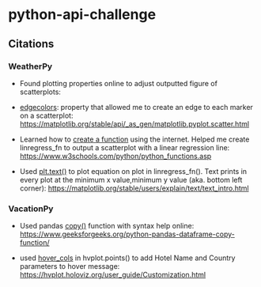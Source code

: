 # python-api-challenge

## Citations

### WeatherPy

- Found plotting properties online to adjust outputted figure of scatterplots:

- [edgecolors](https://matplotlib.org/stable/api/_as_gen/matplotlib.pyplot.scatter.html): property that allowed me to create an edge to each marker on a scatterplot:
https://matplotlib.org/stable/api/_as_gen/matplotlib.pyplot.scatter.html

- Learned how to [create a function](https://www.w3schools.com/python/python_functions.asp) using the internet. Helped me create linregress_fn to output a scatterplot with a linear regression line:
https://www.w3schools.com/python/python_functions.asp

- Used [plt.text()](https://matplotlib.org/stable/users/explain/text/text_intro.html) to plot equation on plot in linregress_fn(). Text prints in every plot at the minimum x value,minimum y value (aka. bottom left corner):
https://matplotlib.org/stable/users/explain/text/text_intro.html

### VacationPy

- Used pandas [copy()](https://www.geeksforgeeks.org/python-pandas-dataframe-copy-function/) function with syntax help online:
https://www.geeksforgeeks.org/python-pandas-dataframe-copy-function/

- used [hover_cols](https://hvplot.holoviz.org/user_guide/Customization.html) in hvplot.points() to add Hotel Name and Country parameters to hover message:
https://hvplot.holoviz.org/user_guide/Customization.html